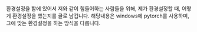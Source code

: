 환경설정을 함에 있어서 저와 같이 힘들어하는 사람들을 위해, 제가 환경설정할 때, 어떻게 환경설정을 했는지를 글로 남깁니다.
해당내용은 windows에 pytorch를 사용하며, 그에 맞는 환경설정을 하는 방식을 다룹니다.

